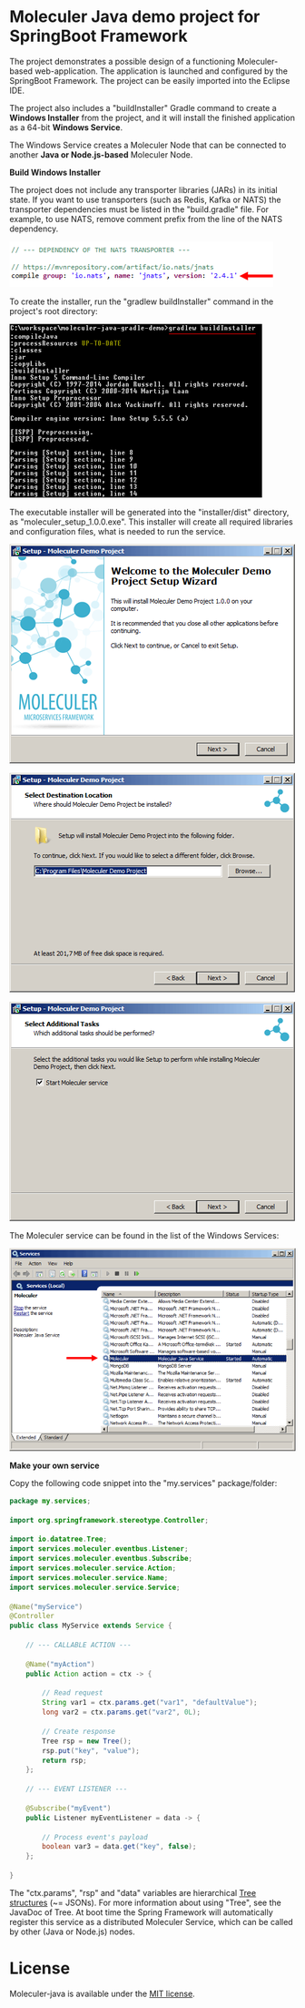 # Moleculer Java demo project for SpringBoot Framework

The project demonstrates a possible design of a functioning Moleculer-based web-application. The application is launched and configured by the SpringBoot Framework. The project can be easily imported into the Eclipse IDE.

The project also includes a "buildInstaller" Gradle command to create a **Windows Installer** from the project, and it will install the finished application as a 64-bit **Windows Service**.

The Windows Service creates a Moleculer Node that can be connected to another **Java or Node.js-based** Moleculer Node.

**Build Windows Installer**

The project does not include any transporter libraries (JARs) in its initial state. If you want to use transporters (such as Redis, Kafka or NATS) the transporter dependencies must be listed in the "build.gradle" file. For example, to use NATS, remove comment prefix from the line of the NATS dependency.

![image](docs/dependency.png)

To create the installer, run the "gradlew buildInstaller" command in the project's root directory:

![image](docs/gradlew.png)

The executable installer will be generated into the "installer/dist" directory, as "moleculer_setup_1.0.0.exe". This installer will create all required libraries and configuration files, what is needed to run the service.

![image](docs/installer1.png)

![image](docs/installer2.png)

![image](docs/installer3.png)

The Moleculer service can be found in the list of the Windows Services:

![image](docs/service.png)

**Make your own service**

Copy the following code snippet into the "my.services" package/folder:

```java
package my.services;

import org.springframework.stereotype.Controller;

import io.datatree.Tree;
import services.moleculer.eventbus.Listener;
import services.moleculer.eventbus.Subscribe;
import services.moleculer.service.Action;
import services.moleculer.service.Name;
import services.moleculer.service.Service;

@Name("myService")
@Controller
public class MyService extends Service {

	// --- CALLABLE ACTION ---

	@Name("myAction")
	public Action action = ctx -> {

		// Read request
		String var1 = ctx.params.get("var1", "defaultValue");
		long var2 = ctx.params.get("var2", 0L);

		// Create response
		Tree rsp = new Tree();
		rsp.put("key", "value");
		return rsp;
	};

	// --- EVENT LISTENER ---

	@Subscribe("myEvent")
	public Listener myEventListener = data -> {

		// Process event's payload
		boolean var3 = data.get("key", false);
	};

}
```

The "ctx.params", "rsp" and "data" variables are hierarchical [Tree structures](https://berkesa.github.io/datatree/) (~= JSONs). For more information about using "Tree", see the JavaDoc of Tree. At boot time the Spring Framework will automatically register this service as a distributed Moleculer Service, which can be called by other (Java or Node.js) nodes.

# License
Moleculer-java is available under the [MIT license](https://tldrlegal.com/license/mit-license).
